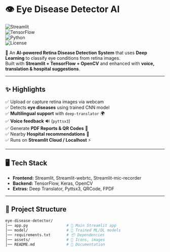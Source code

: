 # 👁️ Eye Disease Detector AI  
![Streamlit](https://img.shields.io/badge/Made%20with-Streamlit-FF4B4B?logo=streamlit&logoColor=white)  
![TensorFlow](https://img.shields.io/badge/TensorFlow-2.15-FF6F00?logo=tensorflow&logoColor=white)  
![Python](https://img.shields.io/badge/Python-3.11-blue?logo=python&logoColor=white)  
![License](https://img.shields.io/badge/License-MIT-green)  

🔬 An **AI-powered Retina Disease Detection System** that uses **Deep Learning** to classify eye conditions from retina images.  
Built with **Streamlit + TensorFlow + OpenCV** and enhanced with **voice, translation & hospital suggestions**.  

---

## ✨ Highlights  

✅ Upload or capture retina images via webcam  
✅ Detects **eye diseases** using trained CNN model  
✅ **Multilingual support** with `deep-translator` 🌍  
✅ **Voice feedback** 🔊 (`pyttsx3`)  
✅ Generate **PDF Reports & QR Codes** 📝  
✅ Nearby **Hospital recommendations** 🏥  
✅ Runs on **Streamlit Cloud / Localhost** ⚡  

---

## 🖥️ Tech Stack  

- **Frontend:** Streamlit, Streamlit-webrtc, Streamlit-mic-recorder  
- **Backend:** TensorFlow, Keras, OpenCV  
- **Extras:** Deep Translator, Pyttsx3, QRCode, FPDF  

---

## 📂 Project Structure  

```bash
eye-disease-detector/
│── app.py                 # 🎯 Main Streamlit app
│── model/                 # 🧠 Trained ML/DL models
│── requirements.txt       # 📦 Dependencies
│── assets/                # 🎨 Icons, images
│── README.md              # 📘 Documentation

